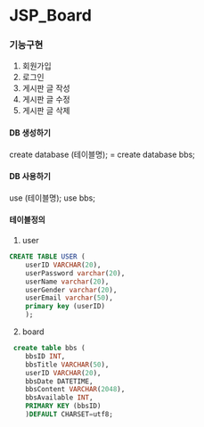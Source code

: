 # JSP_Board

### 기능구현
1. 회원가입
2. 로그인
3. 게시판 글 작성
4. 게시판 글 수정
5. 게시판 글 삭제

#### DB 생성하기
create database (테이블명);
= create database bbs;

#### DB 사용하기
use (테이블명);
use bbs;

#### 테이블정의
1. user
```sql
CREATE TABLE USER (
    userID VARCHAR(20),
    userPassword varchar(20),
    userName varchar(20),
    userGender varchar(20),
    userEmail varchar(50),
    primary key (userID)
    );
```
2. board
```sql
 create table bbs (
    bbsID INT,
    bbsTitle VARCHAR(50),
    userID VARCHAR(20),
    bbsDate DATETIME,
    bbsContent VARCHAR(2048),
    bbsAvailable INT,
    PRIMARY KEY (bbsID)
    )DEFAULT CHARSET=utf8;
```
